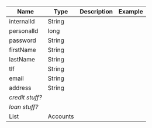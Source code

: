 | Name            | Type     | Description | Example |
|-----------------|----------|-------------|---------|
| internalId      | String   |             |         |
| personalId      | long     |             |         |
| password        | String   |             |         |
| firstName       | String   |             |         |
| lastName        | String   |             |         |
| tlf             | String   |             |         |
| email           | String   |             |         |
| address         | String   |             |         |
| *credit stuff?* |          |             |         |
| *loan stuff?*   |          |             |         |
| List<Account>   | Accounts |             |         |
